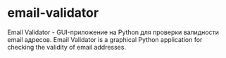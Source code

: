 # email-validator
Email Validator - GUI-приложение на Python для проверки валидности email адресов.
Email Validator is a graphical Python application for checking the validity of email addresses.
